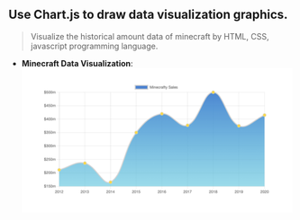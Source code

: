## Use Chart.js to draw data visualization graphics.

> Visualize the historical amount data of minecraft by HTML, CSS, javascript programming language.

- **Minecraft Data Visualization**:
![Minecraft Data Visualization](img/og-img.png "Minecraft Data Visualization")